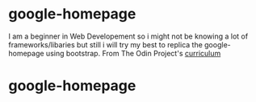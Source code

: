 # google-homepage
I am a beginner in Web Developement so i might not be knowing a lot of frameworks/libaries but still i will try my best to replica the google-homepage using bootstrap.
From The Odin Project's [curriculum](http://www.theodinproject.com/courses/web-development-101/lessons/html-css)
# google-homepage

